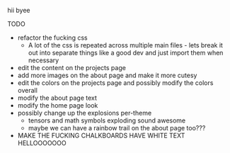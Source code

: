 hii
byee

TODO
- refactor the fucking css
    - A lot of the css is repeated across multiple main files - lets break it out into separate things like a good dev and just import them when necessary
- edit the content on the projects page
- add more images on the about page and make it more cutesy
- edit the colors on the projects page and possibly modify the colors overall
- modify the about page text
- modify the home page look
- possibly change up the explosions per-theme
    - tensors and math symbols exploding sound awesome
    - maybe we can have a rainbow trail on the about page too???
- MAKE THE FUCKING CHALKBOARDS HAVE WHITE TEXT HELLOOOOOOO